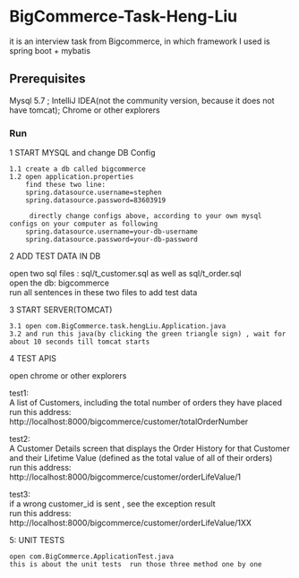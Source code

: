 # BigCommerce-Task-Heng-Liu
it is an interview task from Bigcommerce, in which framework I used is spring boot + mybatis

## Prerequisites
Mysql 5.7 ; IntelliJ IDEA(not the community version, because it does not have tomcat); Chrome or other explorers

### Run

1 START MYSQL and change DB Config

	1.1 create a db called bigcommerce  
	1.2 open application.properties 
	    find these two line: 
		spring.datasource.username=stephen 
		spring.datasource.password=83603919 
		
	     directly change configs above, according to your own mysql configs on your computer as following 
		spring.datasource.username=your-db-username 
		spring.datasource.password=your-db-password 
		
	
2 ADD TEST DATA IN DB

  open two sql files : sql/t_customer.sql as well as sql/t_order.sql   
  open the db: bigcommerce    
  run all sentences in these two files to add test data    
  
3 START SERVER(TOMCAT)

    3.1 open com.BigCommerce.task.hengLiu.Application.java  
    3.2 and run this java(by clicking the green triangle sign) , wait for about 10 seconds till tomcat starts  
	
4 TEST APIS

  open chrome or other explorers
  
  test1:     
  A list of Customers, including the total number of orders they have placed    
  run this address:    
  http://localhost:8000/bigcommerce/customer/totalOrderNumber
  
  
  
  
  test2:     
  A Customer Details screen that displays the Order History for that Customer
  and their Lifetime Value (defined as the total value of all of their orders)    
  run this address:   
  http://localhost:8000/bigcommerce/customer/orderLifeValue/1
   
   
   
  test3:   
  if a wrong customer_id is sent , see the exception result   
  run this address:   
  http://localhost:8000/bigcommerce/customer/orderLifeValue/1XX
   
   
 5: UNIT TESTS 
 
 
    open com.BigCommerce.ApplicationTest.java
    this is about the unit tests  run those three method one by one
